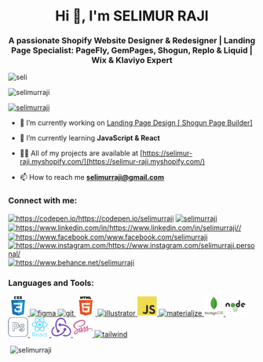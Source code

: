 <h1 align="center">Hi 👋, I'm SELIMUR RAJI</h1>
<h3 align="center">A passionate Shopify Website Designer & Redesigner | Landing Page Specialist: PageFly, GemPages, Shogun, Replo & Liquid | Wix & Klaviyo Expert</h3>
<img src="https://i.ibb.co.com/3Tn1b0K/seli.jpg" alt="seli" border="0">

<p align="left"> <img src="https://komarev.com/ghpvc/?username=selimurraji&label=Profile%20views&color=0e75b6&style=flat" alt="selimurraji" /> </p>

<p align="left"> <a href="https://twitter.com/selimurraji" target="blank"><img src="https://img.shields.io/twitter/follow/selimurraji?logo=twitter&style=for-the-badge" alt="selimurraji" /></a> </p>

- 🔭 I’m currently working on [Landing Page Design [ Shogun Page Builder]](https://selimur-raji.myshopify.com/)

- 🌱 I’m currently learning **JavaScript & React**

- 👨‍💻 All of my projects are available at [https://selimur-raji.myshopify.com/](https://selimur-raji.myshopify.com/)

- 📫 How to reach me **selimurraji@gmail.com**

<h3 align="left">Connect with me:</h3>
<p align="left">
<a href="https://codepen.io/https://codepen.io/https://codepen.io/selimurraji" target="blank"><img align="center" src="https://raw.githubusercontent.com/rahuldkjain/github-profile-readme-generator/master/src/images/icons/Social/codepen.svg" alt="https://codepen.io/https://codepen.io/selimurraji" height="30" width="40" /></a>
<a href="https://twitter.com/selimurraji" target="blank"><img align="center" src="https://raw.githubusercontent.com/rahuldkjain/github-profile-readme-generator/master/src/images/icons/Social/twitter.svg" alt="selimurraji" height="30" width="40" /></a>
<a href="https://linkedin.com/in/https://www.linkedin.com/in/https://www.linkedin.com/in/selimurraji//" target="blank"><img align="center" src="https://raw.githubusercontent.com/rahuldkjain/github-profile-readme-generator/master/src/images/icons/Social/linked-in-alt.svg" alt="https://www.linkedin.com/in/https://www.linkedin.com/in/selimurraji//" height="30" width="40" /></a>
<a href="https://fb.com/https://www.facebook.com/www.facebook.com/selimurraji" target="blank"><img align="center" src="https://raw.githubusercontent.com/rahuldkjain/github-profile-readme-generator/master/src/images/icons/Social/facebook.svg" alt="https://www.facebook.com/www.facebook.com/selimurraji" height="30" width="40" /></a>
<a href="https://instagram.com/https://www.instagram.com/https://www.instagram.com/selimurraji.personal/" target="blank"><img align="center" src="https://raw.githubusercontent.com/rahuldkjain/github-profile-readme-generator/master/src/images/icons/Social/instagram.svg" alt="https://www.instagram.com/https://www.instagram.com/selimurraji.personal/" height="30" width="40" /></a>
<a href="https://www.behance.net/https://www.behance.net/selimurraji" target="blank"><img align="center" src="https://raw.githubusercontent.com/rahuldkjain/github-profile-readme-generator/master/src/images/icons/Social/behance.svg" alt="https://www.behance.net/selimurraji" height="30" width="40" /></a>
</p>

<h3 align="left">Languages and Tools:</h3>
<p align="left"> <a href="https://www.w3schools.com/css/" target="_blank" rel="noreferrer"> <img src="https://raw.githubusercontent.com/devicons/devicon/master/icons/css3/css3-original-wordmark.svg" alt="css3" width="40" height="40"/> </a> <a href="https://www.figma.com/" target="_blank" rel="noreferrer"> <img src="https://www.vectorlogo.zone/logos/figma/figma-icon.svg" alt="figma" width="40" height="40"/> </a> <a href="https://git-scm.com/" target="_blank" rel="noreferrer"> <img src="https://www.vectorlogo.zone/logos/git-scm/git-scm-icon.svg" alt="git" width="40" height="40"/> </a> <a href="https://www.w3.org/html/" target="_blank" rel="noreferrer"> <img src="https://raw.githubusercontent.com/devicons/devicon/master/icons/html5/html5-original-wordmark.svg" alt="html5" width="40" height="40"/> </a> <a href="https://www.adobe.com/in/products/illustrator.html" target="_blank" rel="noreferrer"> <img src="https://www.vectorlogo.zone/logos/adobe_illustrator/adobe_illustrator-icon.svg" alt="illustrator" width="40" height="40"/> </a> <a href="https://developer.mozilla.org/en-US/docs/Web/JavaScript" target="_blank" rel="noreferrer"> <img src="https://raw.githubusercontent.com/devicons/devicon/master/icons/javascript/javascript-original.svg" alt="javascript" width="40" height="40"/> </a> <a href="https://materializecss.com/" target="_blank" rel="noreferrer"> <img src="https://raw.githubusercontent.com/prplx/svg-logos/5585531d45d294869c4eaab4d7cf2e9c167710a9/svg/materialize.svg" alt="materialize" width="40" height="40"/> </a> <a href="https://www.mongodb.com/" target="_blank" rel="noreferrer"> <img src="https://raw.githubusercontent.com/devicons/devicon/master/icons/mongodb/mongodb-original-wordmark.svg" alt="mongodb" width="40" height="40"/> </a> <a href="https://nodejs.org" target="_blank" rel="noreferrer"> <img src="https://raw.githubusercontent.com/devicons/devicon/master/icons/nodejs/nodejs-original-wordmark.svg" alt="nodejs" width="40" height="40"/> </a> <a href="https://www.photoshop.com/en" target="_blank" rel="noreferrer"> <img src="https://raw.githubusercontent.com/devicons/devicon/master/icons/photoshop/photoshop-line.svg" alt="photoshop" width="40" height="40"/> </a> <a href="https://reactjs.org/" target="_blank" rel="noreferrer"> <img src="https://raw.githubusercontent.com/devicons/devicon/master/icons/react/react-original-wordmark.svg" alt="react" width="40" height="40"/> </a> <a href="https://redux.js.org" target="_blank" rel="noreferrer"> <img src="https://raw.githubusercontent.com/devicons/devicon/master/icons/redux/redux-original.svg" alt="redux" width="40" height="40"/> </a> <a href="https://sass-lang.com" target="_blank" rel="noreferrer"> <img src="https://raw.githubusercontent.com/devicons/devicon/master/icons/sass/sass-original.svg" alt="sass" width="40" height="40"/> </a> <a href="https://tailwindcss.com/" target="_blank" rel="noreferrer"> <img src="https://www.vectorlogo.zone/logos/tailwindcss/tailwindcss-icon.svg" alt="tailwind" width="40" height="40"/> </a> </p>

<p>&nbsp;<img align="center" src="https://github-readme-stats.vercel.app/api?username=selimurraji&show_icons=true&locale=en" alt="selimurraji" /></p>
